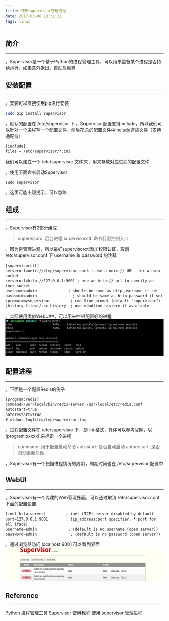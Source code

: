 ```yaml
---
title: 使用supervisor管理进程
date: 2017-03-08 13:31:22
tags: linux
---
```


## 简介
***
。Supervisor是一个基于Python的进程管理工具，可以用来监督某个进程是否持续运行，如果意外退出，自动启动等

## 安装配置
***
。安装可以直接使用pip进行安装
```bash
sudo pip install supervisor
```
。默认的配置在 /etc/supervisor 下
。Supervisor配置支持include，所以我们可以针对一个进程写一个配置文件，然后在总的配置文件中include这些文件（支持通配符）
<!--more-->

```
[include]
files = /etc/supervisor/*.ini
```
我们可以建立一个 /etc/supervisor 文件夹，用来存放对应进程的配置文件

。使用下面命令启动Supervisor
```
sudo supervisor
```
。这里可能出现提示，可以忽略


## 组成
***
。Supervisor有2部分组成
> supervisord: 后台进程
> supervisorctl: 命令行里控制入口

。因为是管理进程，所以最好supervisorctl添加权限认证，取消 /etc/supervisor.conf 下 username 和 password 的注释

```
[supervisorctl]
serverurl=unix:///tmp/supervisor.sock ; use a unix:// URL  for a unix socket
serverurl=http://127.0.0.1:9001 ; use an http:// url to specify an inet socket
username=admin              ; should be same as http_username if set
password=admin                ; should be same as http_password if set
;prompt=mysupervisor         ; cmd line prompt (default "supervisor")
;history_file=~/.sc_history  ; use readline history if available
```

。实际使用类似WebUI中，可以用来控制配置好的进程
![](/images/20170308/supervisorctl.png)

## 配置进程
***
。下面是一个配置Redis的例子
```
[program:redis]
command=/usr/local/bin/redis-server /usr/local/etc/redis.conf
autostart=true
autorestart=true
# stdout_logfile=/tmp/supervisor.log
```

。进程配置文件在 /etc/supervisor 下，是 ini 格式，具体可以参考官网，以 [program:xxxxx] 来标识一个进程
> command: 用于配置启动命令
> autostart: 是否自动启动
> autorestart: 是否自动重新启动

。Supervisor有一个扫描进程情况的周期，周期时间也在 /etc/supervisor 配置中

## WebUI
***
。Supervisor有一个內建的Web管理界面，可以通过取消 /etc/supervisor.conf 下面的配置设置
```
[inet_http_server]         ; inet (TCP) server disabled by default
port=127.0.0.1:9001        ; (ip_address:port specifier, *:port for all iface)
username=admin              ; (default is no username (open server))
password=admin               ; (default is no password (open server))
```

。通过浏览器访问 localhost:9001 可以看到界面
![](/images/20170308/webui.png)


## Reference
***
[Python 进程管理工具 Supervisor 使用教程](http://www.restran.net/2015/10/04/supervisord-tutorial/)
[使用 supervisor 管理进程](http://liyangliang.me/posts/2015/06/using-supervisor/)

